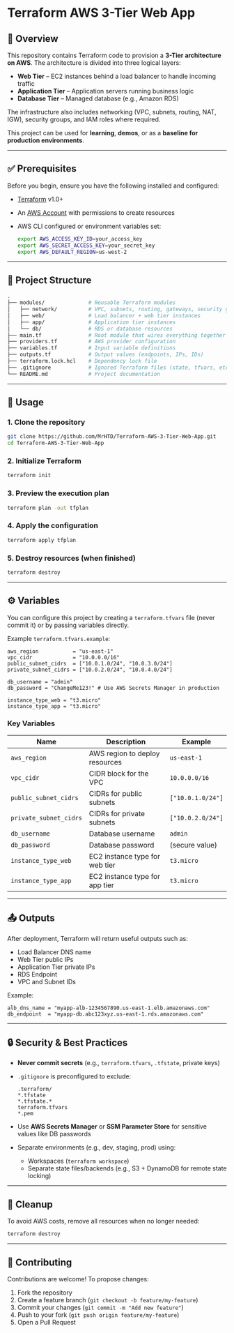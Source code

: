 # Terraform AWS 3-Tier Web App

## 📌 Overview

This repository contains Terraform code to provision a **3-Tier architecture on AWS**.
The architecture is divided into three logical layers:

* **Web Tier** – EC2 instances behind a load balancer to handle incoming traffic
* **Application Tier** – Application servers running business logic
* **Database Tier** – Managed database (e.g., Amazon RDS)

The infrastructure also includes networking (VPC, subnets, routing, NAT, IGW), security groups, and IAM roles where required.

This project can be used for **learning**, **demos**, or as a **baseline for production environments**.

---

## ✅ Prerequisites

Before you begin, ensure you have the following installed and configured:

* [Terraform](https://developer.hashicorp.com/terraform/downloads) v1.0+
* An [AWS Account](https://aws.amazon.com/free/) with permissions to create resources
* AWS CLI configured or environment variables set:

  ```bash
  export AWS_ACCESS_KEY_ID=your_access_key
  export AWS_SECRET_ACCESS_KEY=your_secret_key
  export AWS_DEFAULT_REGION=us-west-2
  ```

---

## 📂 Project Structure

```bash
.
├── modules/              # Reusable Terraform modules
│   ├── network/          # VPC, subnets, routing, gateways, security groups
│   ├── web/              # Load balancer + web tier instances
│   ├── app/              # Application tier instances
│   └── db/               # RDS or database resources
├── main.tf               # Root module that wires everything together
├── providers.tf          # AWS provider configuration
├── variables.tf          # Input variable definitions
├── outputs.tf            # Output values (endpoints, IPs, IDs)
├── terraform.lock.hcl    # Dependency lock file
├── .gitignore            # Ignored Terraform files (state, tfvars, etc.)
└── README.md             # Project documentation
```

---

## 🚀 Usage

### 1. Clone the repository

```bash
git clone https://github.com/MrHTD/Terraform-AWS-3-Tier-Web-App.git
cd Terraform-AWS-3-Tier-Web-App
```

### 2. Initialize Terraform

```bash
terraform init
```

### 3. Preview the execution plan

```bash
terraform plan -out tfplan
```

### 4. Apply the configuration

```bash
terraform apply tfplan
```

### 5. Destroy resources (when finished)

```bash
terraform destroy
```

---

## ⚙️ Variables

You can configure this project by creating a `terraform.tfvars` file (never commit it) or by passing variables directly.

Example `terraform.tfvars.example`:

```hcl
aws_region           = "us-east-1"
vpc_cidr             = "10.0.0.0/16"
public_subnet_cidrs  = ["10.0.1.0/24", "10.0.3.0/24"]
private_subnet_cidrs = ["10.0.2.0/24", "10.0.4.0/24"]

db_username = "admin"
db_password = "ChangeMe123!" # Use AWS Secrets Manager in production

instance_type_web = "t3.micro"
instance_type_app = "t3.micro"
```

### Key Variables

| Name                   | Description                    | Example           |
| ---------------------- | ------------------------------ | ----------------- |
| `aws_region`           | AWS region to deploy resources | `us-east-1`       |
| `vpc_cidr`             | CIDR block for the VPC         | `10.0.0.0/16`     |
| `public_subnet_cidrs`  | CIDRs for public subnets       | `["10.0.1.0/24"]` |
| `private_subnet_cidrs` | CIDRs for private subnets      | `["10.0.2.0/24"]` |
| `db_username`          | Database username              | `admin`           |
| `db_password`          | Database password              | (secure value)    |
| `instance_type_web`    | EC2 instance type for web tier | `t3.micro`        |
| `instance_type_app`    | EC2 instance type for app tier | `t3.micro`        |

---

## 📤 Outputs

After deployment, Terraform will return useful outputs such as:

* Load Balancer DNS name
* Web Tier public IPs
* Application Tier private IPs
* RDS Endpoint
* VPC and Subnet IDs

Example:

```
alb_dns_name = "myapp-alb-1234567890.us-east-1.elb.amazonaws.com"
db_endpoint  = "myapp-db.abc123xyz.us-east-1.rds.amazonaws.com"
```

---

## 🔒 Security & Best Practices

* **Never commit secrets** (e.g., `terraform.tfvars`, `.tfstate`, private keys)
* `.gitignore` is preconfigured to exclude:

  ```gitignore
  .terraform/
  *.tfstate
  *.tfstate.*
  terraform.tfvars
  *.pem
  ```
* Use **AWS Secrets Manager** or **SSM Parameter Store** for sensitive values like DB passwords
* Separate environments (e.g., dev, staging, prod) using:

  * Workspaces (`terraform workspace`)
  * Separate state files/backends (e.g., S3 + DynamoDB for remote state locking)

---

## 🧹 Cleanup

To avoid AWS costs, remove all resources when no longer needed:

```bash
terraform destroy
```

---

## 🤝 Contributing

Contributions are welcome! To propose changes:

1. Fork the repository
2. Create a feature branch (`git checkout -b feature/my-feature`)
3. Commit your changes (`git commit -m "Add new feature"`)
4. Push to your fork (`git push origin feature/my-feature`)
5. Open a Pull Request
